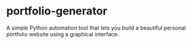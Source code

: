 # portfolio-generator
A simple Python automation tool that lets you build a beautiful personal portfolio website using a graphical interface.
